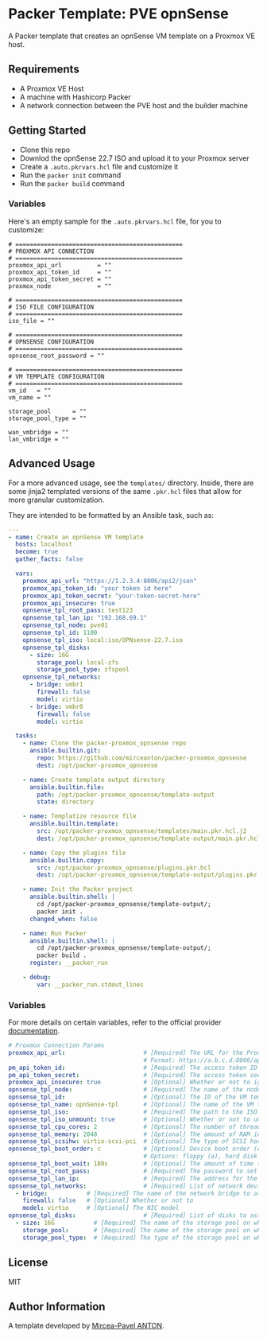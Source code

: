 # Packer Template: PVE opnSense

A Packer template that creates an opnSense VM template on a Proxmox VE host.

## Requirements

- A Proxmox VE Host
- A machine with Hashicorp Packer
- A network connection between the PVE host and the builder machine

## Getting Started

- Clone this repo
- Downlod the opnSense 22.7 ISO and upload it to your Proxmox server
- Create a `.auto.pkrvars.hcl` file and customize it
- Run the `packer init` command
- Run the `packer build` command

### Variables

Here's an empty sample for the `.auto.pkrvars.hcl` file, for you to customize:

```hcl
# ===============================================
# PROXMOX API CONNECTION
# ===============================================
proxmox_api_url          = ""
proxmox_api_token_id     = ""
proxmox_api_token_secret = ""
proxmox_node             = ""

# ===============================================
# ISO FILE CONFIGURATION
# ===============================================
iso_file = ""

# ===============================================
# OPNSENSE CONFIGURATION
# ===============================================
opnsense_root_password = ""

# ===============================================
# VM TEMPLATE CONFIGURATION
# ===============================================
vm_id   = ""
vm_name = ""

storage_pool      = ""
storage_pool_type = ""

wan_vmbridge = ""
lan_vmbridge = ""
```

## Advanced Usage

For a more advanced usage, see the `templates/` directory. Inside, there are some jinja2 templated versions of the same `.pkr.hcl` files that allow for more granular customization.

They are intended to be formatted by an Ansible task, such as:

``` yaml
---
- name: Create an opnSense VM template
  hosts: localhost
  become: true
  gather_facts: false

  vars:
    proxmox_api_url: "https://1.2.3.4:8006/api2/json"
    proxmox_api_token_id: "your token id here"
    proxmox_api_token_secret: "your-token-secret-here"
    proxmox_api_insecure: true
    opnsense_tpl_root_pass: test123
    opnsense_tpl_lan_ip: "192.168.69.1"
    opnsense_tpl_node: pve01
    opnsense_tpl_id: 1100
    opnsense_tpl_iso: local:iso/OPNsense-22.7.iso
    opnsense_tpl_disks:
      - size: 16G
        storage_pool: local-zfs
        storage_pool_type: zfspool
    opnsense_tpl_networks:
      - bridge: vmbr1
        firewall: false
        model: virtio
      - bridge: vmbr0
        firewall: false
        model: virtio

  tasks:
    - name: Clone the packer-proxmox_opnsense repo
      ansible.builtin.git:
        repo: https://github.com/mirceanton/packer-proxmox_opnsense
        dest: /opt/packer-proxmox_opnsense

    - name: Create template output directory
      ansible.builtin.file:
        path: /opt/packer-proxmox_opnsense/template-output
        state: directory

    - name: Templatize resource file
      ansible.builtin.template:
        src: /opt/packer-proxmox_opnsense/templates/main.pkr.hcl.j2
        dest: /opt/packer-proxmox_opnsense/template-output/main.pkr.hcl

    - name: Copy the plugins file
      ansible.builtin.copy:
        src: /opt/packer-proxmox_opnsense/plugins.pkr.hcl
        dest: /opt/packer-proxmox_opnsense/template-output/plugins.pkr.hcl

    - name: Init the Packer project
      ansible.builtin.shell: |
        cd /opt/packer-proxmox_opnsense/template-output/;
        packer init .
      changed_when: false

    - name: Run Packer
      ansible.builtin.shell: |
        cd /opt/packer-proxmox_opnsense/template-output/;
        packer build .
      register: __packer_run

    - debug:
        var: __packer_run.stdout_lines
```

### Variables

For more details on certain variables, refer to the official provider [documentation](https://registry.terraform.io/providers/toowoxx/packer/latest/docs).

``` yaml
# Proxmox Connection Params
proxmox_api_url:                      # [Required] The URL for the Proxmox API endpoint
                                      # Format: https://a.b.c.d:8006/api2/json
pm_api_token_id:                      # [Required] The access token ID
pm_api_token_secret:                  # [Required] The access token secret
proxmox_api_insecure: true            # [Optional] Whether or not to ignore self signed certs.
opnsense_tpl_node:                    # [Required] The name of the node on which to deploy the VM
opnsense_tpl_id:                      # [Optional] The ID of the VM template
opnsense_tpl_name: opnSense-tpl       # [Optional] The name of the VM template
opnsense_tpl_iso:                     # [Required] The path to the ISO file, including the storage device
opnsense_tpl_iso_unmount: true        # [Optional] Whether or not to unmount the ISO at the end
opnsense_tpl_cpu_cores: 2             # [Optional] The number of threads to assign to the VM
opnsense_tpl_memory: 2048             # [Optional] The amount of RAM in mb to assign to the VM
opnsense_tpl_scsihw: virtio-scsi-pci  # [Optional] The type of SCSI hardware
opnsense_tpl_boot_order: c            # [Optional] Device boot order (disk -> dvd -> network)
                                      # Options: floppy (a), hard disk (c), CD-ROM (d), or network (n).
opnsense_tpl_boot_wait: 180s          # [Optional] The amount of time to wait for the installer to start
opnsense_tpl_root_pass:               # [Required] The password to set for the root user
opnsense_tpl_lan_ip:                  # [Required] The address for the LAN network
opnsense_tpl_networks:                # [Required] List of network devices
  - bridge:           # [Required] The name of the network bridge to attach to. (vmbr0, vmbr1 etc)
    firewall: false   # [Optional] Whether or not to 
    model: virtio     # [Optional] The NIC model
opnsense_tpl_disks:                   # [Required] List of disks to assign to the VM
  - size: 16G           # [Required] The name of the storage pool on which to store the disk
    storage_pool:       # [Required] The name of the storage pool on which to store the disk
    storage_pool_type:  # [Required] The type of the storage pool on which to store the disk
```

## License

MIT

## Author Information

A template developed by [Mircea-Pavel ANTON](https://www.mirceanton.com).
